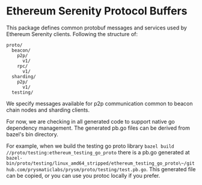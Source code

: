 # Ethereum Serenity Protocol Buffers

This package defines common protobuf messages and services used by Ethereum Serenity clients. Following the structure of:

```
proto/
  beacon/
    p2p/
      v1/
    rpc/
      v1/
  sharding/
    p2p/
      v1/
  testing/
```

We specify messages available for p2p communication common to beacon chain nodes and sharding clients.

For now, we are checking in all generated code to support native go dependency
management. The generated pb.go files can be derived from bazel's bin 
directory.

For example, when we build the testing go proto library 
`bazel build //proto/testing:ethereum_testing_go_proto` there is a pb.go 
generated at 
`bazel-bin/proto/testing/linux_amd64_stripped/ethereum_testing_go_proto\~/github.com/prysmaticlabs/prysm/proto/testing/test.pb.go`.
This generated file can be copied, or you can use you protoc locally if you
prefer.
